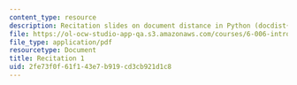 ```yaml
---
content_type: resource
description: Recitation slides on document distance in Python (docdist{1,2,3,4}.py).
file: https://ol-ocw-studio-app-qa.s3.amazonaws.com/courses/6-006-introduction-to-algorithms-spring-2008/2fe73f0f61f143e7b919cd3cb921d1c8_recitation01.pdf
file_type: application/pdf
resourcetype: Document
title: Recitation 1
uid: 2fe73f0f-61f1-43e7-b919-cd3cb921d1c8
---
```


